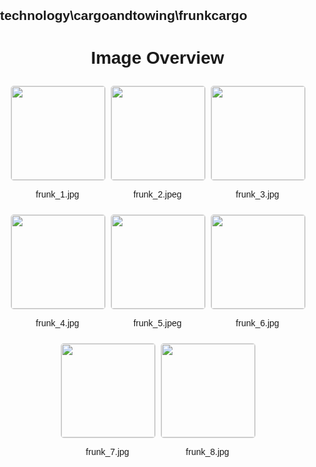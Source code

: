 ## technology\cargoandtowing\frunkcargo
<style>
    body {
        font-family: Arial, sans-serif;
        margin: 0;
        padding: 0;
    }
    .image-gallery {
        display: flex;
        flex-wrap: wrap;
        gap: 10px;
        justify-content: center;
        padding: 10px;
    }
    .image-gallery img {
        width: 150px;
        height: auto;
        border: 1px solid #ddd;
        border-radius: 5px;
    }
    .image-gallery div {
        flex: 1 1 calc(33.333% - 20px); /* Three images per row on large screens */
        max-width: 150px;
        text-align: center;
    }
    @media (max-width: 768px) {
        .image-gallery div {
            flex: 1 1 calc(50% - 20px); /* Two images per row on medium screens */
        }
    }
    @media (max-width: 480px) {
        .image-gallery div {
            flex: 1 1 100%; /* One image per row on small screens */
        }
    }
</style>
<h1 style ="text-align: center;"> Image Overview </h1> <div class="image-gallery">
<div>
<img src="https://media.evkx.net/multimedia/technology/cargoandtowing/frunkcargo/frunk_1_st.jpg">
<p>frunk_1.jpg</p>
</div>
<div>
<img src="https://media.evkx.net/multimedia/technology/cargoandtowing/frunkcargo/frunk_2_st.jpeg">
<p>frunk_2.jpeg</p>
</div>
<div>
<img src="https://media.evkx.net/multimedia/technology/cargoandtowing/frunkcargo/frunk_3_st.jpg">
<p>frunk_3.jpg</p>
</div>
<div>
<img src="https://media.evkx.net/multimedia/technology/cargoandtowing/frunkcargo/frunk_4_st.jpg">
<p>frunk_4.jpg</p>
</div>
<div>
<img src="https://media.evkx.net/multimedia/technology/cargoandtowing/frunkcargo/frunk_5_st.jpeg">
<p>frunk_5.jpeg</p>
</div>
<div>
<img src="https://media.evkx.net/multimedia/technology/cargoandtowing/frunkcargo/frunk_6_st.jpg">
<p>frunk_6.jpg</p>
</div>
<div>
<img src="https://media.evkx.net/multimedia/technology/cargoandtowing/frunkcargo/frunk_7_st.jpg">
<p>frunk_7.jpg</p>
</div>
<div>
<img src="https://media.evkx.net/multimedia/technology/cargoandtowing/frunkcargo/frunk_8_st.jpg">
<p>frunk_8.jpg</p>
</div>
</div>
